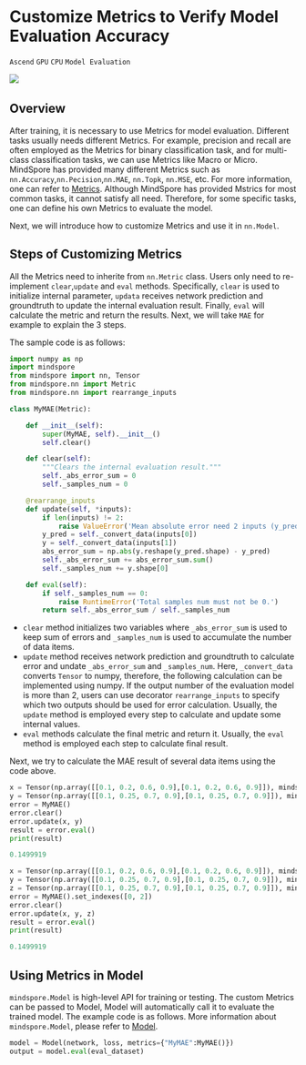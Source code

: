 # Customize Metrics to Verify Model Evaluation Accuracy

`Ascend` `GPU` `CPU` `Model Evaluation`

<a href="https://gitee.com/mindspore/docs/blob/r1.5/docs/mindspore/programming_guide/source_en/self_define_metric.md" target="_blank"><img src="https://gitee.com/mindspore/docs/raw/r1.5/resource/_static/logo_source_en.png"></a>
&nbsp;&nbsp;

## Overview

After training, it is necessary to use Metrics for model evaluation. Different tasks usually needs different Metrics. For example, precision and recall are often employed as the Metrics for binary classification task, and for multi-class classification tasks, we can use Metrics like Macro or Micro. MindSpore has provided many different Metrics such as `nn.Accuracy`,`nn.Pecision`,`nn.MAE`, `nn.Topk`, `nn.MSE`, etc. For more information, one can refer to [Metrics](https://www.mindspore.cn/docs/api/en/r1.5/api_python/mindspore.nn.html#metrics). Although MindSpore has provided Mstrics for most common tasks, it cannot satisfy all need. Therefore, for some specific tasks, one can define his own Metrics to evaluate the model.

Next, we will introduce how to customize Metrics and use it in `nn.Model`.

## Steps of Customizing Metrics

All the Metrics need to inherite from `nn.Metric` class. Users only need to re-implement `clear`,`update` and `eval` methods. Specifically, `clear` is used to initialize internal parameter, `updata` receives network prediction and groundtruth to update the internal evaluation result. Finally, `eval` will calculate the metric and return the results. Next, we will take `MAE` for example to explain the 3 steps.

The sample code is as follows:

```python
import numpy as np
import mindspore
from mindspore import nn, Tensor
from mindspore.nn import Metric
from mindspore.nn import rearrange_inputs

class MyMAE(Metric):

    def __init__(self):
        super(MyMAE, self).__init__()
        self.clear()

    def clear(self):
        """Clears the internal evaluation result."""
        self._abs_error_sum = 0
        self._samples_num = 0

    @rearrange_inputs
    def update(self, *inputs):
        if len(inputs) != 2:
            raise ValueError('Mean absolute error need 2 inputs (y_pred, y), but got {}'.format(len(inputs)))
        y_pred = self._convert_data(inputs[0])
        y = self._convert_data(inputs[1])
        abs_error_sum = np.abs(y.reshape(y_pred.shape) - y_pred)
        self._abs_error_sum += abs_error_sum.sum()
        self._samples_num += y.shape[0]

    def eval(self):
        if self._samples_num == 0:
            raise RuntimeError('Total samples num must not be 0.')
        return self._abs_error_sum / self._samples_num
```

- `clear` method initializes two variables where `_abs_error_sum` is used to keep sum of errors and `_samples_num` is used to accumulate the number of data items.
- `update` method receives network prediction and groundtruth to calculate error and undate `_abs_error_sum` and `_samples_num`. Here, `_convert_data` converts `Tensor` to numpy, therefore, the following calculation can be implemented using numpy. If the output number of the evaluation model is more than 2, users can use decorator `rearrange_inputs` to specify which two outputs should be used for error calculation. Usually, the `update` method is employed every step to calculate and update some internal values.
- `eval` methods calculate the final metric and return it. Usually, the `eval` method is employed each step to calculate final result.

Next, we try to calculate the MAE result of several data items using the code above.

```python
x = Tensor(np.array([[0.1, 0.2, 0.6, 0.9],[0.1, 0.2, 0.6, 0.9]]), mindspore.float32)
y = Tensor(np.array([[0.1, 0.25, 0.7, 0.9],[0.1, 0.25, 0.7, 0.9]]), mindspore.float32)
error = MyMAE()
error.clear()
error.update(x, y)
result = error.eval()
print(result)

```

```python
0.1499919

```

```python
x = Tensor(np.array([[0.1, 0.2, 0.6, 0.9],[0.1, 0.2, 0.6, 0.9]]), mindspore.float32)
y = Tensor(np.array([[0.1, 0.25, 0.7, 0.9],[0.1, 0.25, 0.7, 0.9]]), mindspore.float32)
z = Tensor(np.array([[0.1, 0.25, 0.7, 0.9],[0.1, 0.25, 0.7, 0.9]]), mindspore.float32)
error = MyMAE().set_indexes([0, 2])
error.clear()
error.update(x, y, z)
result = error.eval()
print(result)

```

```python
0.1499919

```

## Using Metrics in Model

`mindspore.Model` is high-level API for training or testing. The custom Metrics can be passed to Model, Model will automatically call it to evaluate the trained model. The example code is as follows. More information about `mindspore.Model`, please refer to [Model](https://www.mindspore.cn/docs/api/en/r1.5/api_python/mindspore/mindspore.Model.html#mindspore.Model).

```python
model = Model(network, loss, metrics={"MyMAE":MyMAE()})
output = model.eval(eval_dataset)
```


